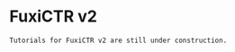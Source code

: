 # FuxiCTR v2

```{note}
Tutorials for FuxiCTR v2 are still under construction.
```

```{tableofcontents}
```
